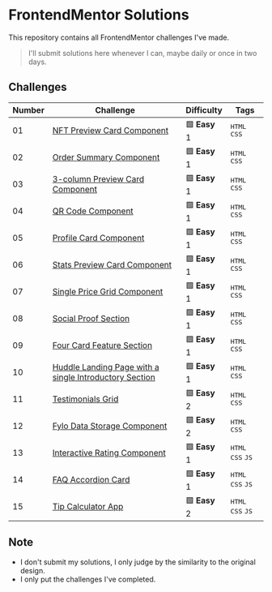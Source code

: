 # FrontendMentor Solutions

This repository contains all FrontendMentor challenges I've made.

> I'll submit solutions here whenever I can, maybe daily or once in two days.

## Challenges

| Number | Challenge | Difficulty | Tags |
| ------ | --------- | ---------- | ---- |
| 01 | [NFT Preview Card Component](nft-preview-card-component) | 🟩 **Easy** 1 | <kbd>HTML</kbd> <kbd>CSS</kbd> |
| 02 | [Order Summary Component](order-summary-component) | 🟩 **Easy** 1 | <kbd>HTML</kbd> <kbd>CSS</kbd> |
| 03 | [3-column Preview Card Component](3-column-preview-card-component) | 🟩 **Easy** 1 | <kbd>HTML</kbd> <kbd>CSS</kbd> |
| 04 | [QR Code Component](qr-code-component) | 🟩 **Easy** 1 | <kbd>HTML</kbd> <kbd>CSS</kbd> |
| 05 | [Profile Card Component](profile-card-component) | 🟩 **Easy** 1 | <kbd>HTML</kbd> <kbd>CSS</kbd> |
| 06 | [Stats Preview Card Component](stats-preview-card-component) | 🟩 **Easy** 1 | <kbd>HTML</kbd> <kbd>CSS</kbd> |
| 07 | [Single Price Grid Component](single-price-grid-component) | 🟩 **Easy** 1 | <kbd>HTML</kbd> <kbd>CSS</kbd> |
| 08 | [Social Proof Section](social-proof-section) | 🟩 **Easy** 1 | <kbd>HTML</kbd> <kbd>CSS</kbd> |
| 09 | [Four Card Feature Section](four-card-feature-section) | 🟩 **Easy** 1 | <kbd>HTML</kbd> <kbd>CSS</kbd> |
| 10 | [Huddle Landing Page with a single Introductory Section](huddle-landing-page-with-a-single-introductory-section) | 🟩 **Easy** 1 | <kbd>HTML</kbd> <kbd>CSS</kbd> |
| 11 | [Testimonials Grid](testimonials-grid) | 🟩 **Easy** 2 | <kbd>HTML</kbd> <kbd>CSS</kbd> |
| 12 | [Fylo Data Storage Component](fylo-data-storage-component) | 🟩 **Easy** 2 | <kbd>HTML</kbd> <kbd>CSS</kbd> |
| 13 | [Interactive Rating Component](interactive-rating-component) | 🟩 **Easy** 1 | <kbd>HTML</kbd> <kbd>CSS</kbd> <kbd>JS</kbd> |
| 14 | [FAQ Accordion Card](faq-accordion-card) | 🟩 **Easy** 1 | <kbd>HTML</kbd> <kbd>CSS</kbd> <kbd>JS</kbd> |
| 15 | [Tip Calculator App](tip-calculator-app) | 🟩 **Easy** 2 | <kbd>HTML</kbd> <kbd>CSS</kbd> <kbd>JS</kbd> |


## Note
- I don't submit my solutions, I only judge by the similarity to the original design.
- I only put the challenges I've completed.
